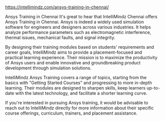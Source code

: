 
https://intellimindz.com/ansys-training-in-chennai/

Ansys Training in Chennai
It's great to hear that IntelliMindz Chennai offers Ansys Training in Chennai. Ansys is indeed a widely used simulation software for engineers and designers across various industries. It helps analyze performance parameters such as electromagnetic interference, thermal issues, mechanical faults, and signal integrity.

By designing their training modules based on students' requirements and career goals, IntelliMindz aims to provide a placement-focused and practical learning experience. Their mission is to maximize the productivity of Ansys users and enable innovative and groundbreaking product development through simulation solutions.

IntelliMindz Ansys Training covers a range of topics, starting from the basics with "Getting Started Courses" and progressing to more in-depth learning. Their modules are designed to sharpen skills, keep learners up-to-date with the latest technology, and facilitate a shorter learning curve.

If you're interested in pursuing Ansys training, it would be advisable to reach out to IntelliMindz directly for more information about their specific course offerings, curriculum, trainers, and placement assistance.
